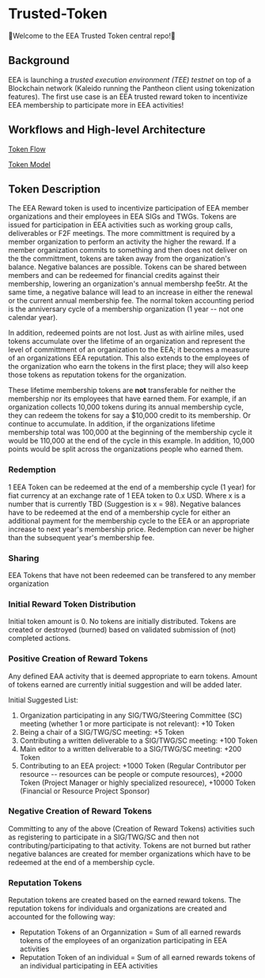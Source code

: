 # Trusted-Token
:tada:Welcome to the EEA Trusted Token central repo!:tada:

## Background

EEA is launching a _trusted execution environment (TEE) testnet_ on top of a Blockchain network (Kaleido running the Pantheon client using tokenization features). 
The first use case is an EEA trusted reward token to incentivize EEA membership to participate more in EEA activities! 

## Workflows and High-level Architecture

[Token Flow](https://drive.google.com/file/d/1X1UHYsrOzYmEa2gLKGc2mpj6IXViD2o5/view)

[Token Model](https://docs.google.com/spreadsheets/d/1w1mtxifcpfeqjQk-vJFFGBjtH7UgcSrNj0urp6VXMbM/edit#gid=0)

## Token Description

The EEA Reward token is used to incentivize participation of EEA member organizations and their employees in EEA SIGs and TWGs. Tokens are issued for participation in EEA activities such as working group calls, deliverables or F2F meetings. The more committment is required by a member organization to perform an activity the higher the reward. If a member organization commits to something and then does not deliver on the the committment, tokens are taken away from the organization's balance. Negative balances are possible. Tokens can be shared between members and can be redeemed for financial credits against their membership, lowering an organization's annual membershp fee5tr. At the same time, a negative balance will lead to an increase in either the renewal or the current annual membership fee. The normal token accounting period is the anniversary cycle of a membership organization (1 year -- not one calendar year). 

In addition, redeemed points are not lost. Just as with airline miles, used tokens accumulate over the lifetime of an organization and represent the level of committment of an organization to the EEA; it becomes a measure of an organizations EEA reputation. This also extends to the employees of the organization who earn the tokens in the first place; they will also keep those tokens as reputation tokens for the organization. 

These lifetime membership tokens are **not** transferable for neither the membership nor its employees that have earned them. For example, if an organization collects 10,000 tokens during its annual membership cycle, they can redeem the tokens for say a $10,000 credit to its membership. Or continue to accumulate. In addition, if the organizations lifetime membership total was 100,000 at the beginning of the membership cycle it would be 110,000 at the end of the cycle in this example. In addition, 10,000 points would be split across the organizations people who earned them.

### Redemption

1 EEA Token can be redeemed at the end of a membership cycle (1 year) for fiat currency at an exchange rate of 1 EEA token to 0.x USD. Where x is a number that is currently TBD (Suggestion is x = 98). Negative balances have to be redeemed at the end of a membership cycle for either an additional payment for the membership cycle to the EEA or an appropriate increase to next year's membership price. Redemption can never be higher than the subsequent year's membership fee.

### Sharing

EEA Tokens that have not been redeemed can be transfered to any member organization

### Initial Reward Token Distribution

Initial token amount is 0. No tokens are initially distributed. Tokens are created or destroyed (burned) based on validated submission of (not) completed actions.

### Positive Creation of Reward Tokens

Any defined EAA activity that is deemed appropriate to earn tokens. Amount of tokens earned are currently initial suggestion and will be added later. 

Initial Suggested List: 

1. Organization participating in any SIG/TWG/Steering Committee (SC) meeting (whether 1 or more participate is not relevant): +10 Token 
2. Being a chair of a SIG/TWG/SC meeting: +5 Token 
3. Contributing a written deliverable to a SIG/TWG/SC meeting: +100 Token 
4. Main editor to a written deliverable to a SIG/TWG/SC meeting: +200 Token 
5. Contributing to an EEA project: +1000 Token (Regular Contributor per resource -- resources can be people or compute resources), +2000 Token (Project Manager or highly specialized resourece), +10000 Token (Financial or Resource Project Sponsor)

### Negative Creation of Reward Tokens

Committing to any of the above (Creation of Reward Tokens) activities such as registering to participate in a SIG/TWG/SC and then not contributing/participating to that activity. Tokens are not burned but rather negative balances are created for member organizations which have to be redeemed at the end of a membership cycle.

### Reputation Tokens

Reputation tokens are created based on the earned reward tokens. The reputation tokens for individuals and organizations are created and accounted for the following way:

* Reputation Tokens of an Organnization = Sum of all earned rewards tokens of the employees of an organization participating in EEA activities
* Reputation Token of an individual =  Sum of all earned rewards tokens of an individual participating in EEA activities
